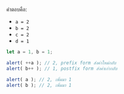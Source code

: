 
คำตอบคือ:

- `a = 2`
- `b = 2`
- `c = 2`
- `d = 1`

```js run no-beautify
let a = 1, b = 1;

alert( ++a ); // 2, prefix form ส่งค่าใหม่กลับ
alert( b++ ); // 1, postfix form ส่งค่าเก่ากลับ

alert( a ); // 2, เพิ่มมา 1
alert( b ); // 2, เพิ่มมา 1
```

